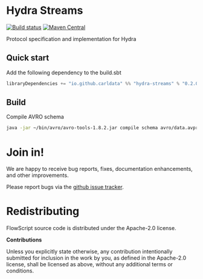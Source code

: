 # Hydra Streams

[![Build status](https://travis-ci.org/carldata/hydra-streams.svg?branch=master)](https://travis-ci.org/carldata/hydra-streams)
[![Maven Central](https://maven-badges.herokuapp.com/maven-central/io.github.carldata/hydra-streams_2.12/badge.svg)](https://maven-badges.herokuapp.com/maven-central/io.github.carldata/hydra-streams_2.12)

Protocol specification and implementation for Hydra

## Quick start
 
 Add the following dependency to the build.sbt
 ```scala
 libraryDependencies += "io.github.carldata" %% "hydra-streams" % "0.2.0"
 ```


## Build

Compile AVRO schema

```bash
java -jar ~/bin/avro/avro-tools-1.8.2.jar compile schema avro/data.avpr src/test/scala
```


# Join in!

We are happy to receive bug reports, fixes, documentation enhancements,
and other improvements.

Please report bugs via the
[github issue tracker](http://github.com/carldata/hydra-streams/issues).



# Redistributing

FlowScript source code is distributed under the Apache-2.0 license.

**Contributions**

Unless you explicitly state otherwise, any contribution intentionally submitted
for inclusion in the work by you, as defined in the Apache-2.0 license, shall be
licensed as above, without any additional terms or conditions.
